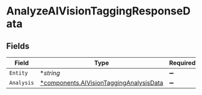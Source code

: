 # AnalyzeAIVisionTaggingResponseData


## Fields

| Field                                                                                             | Type                                                                                              | Required                                                                                          | Description                                                                                       |
| ------------------------------------------------------------------------------------------------- | ------------------------------------------------------------------------------------------------- | ------------------------------------------------------------------------------------------------- | ------------------------------------------------------------------------------------------------- |
| `Entity`                                                                                          | **string*                                                                                         | :heavy_minus_sign:                                                                                | N/A                                                                                               |
| `Analysis`                                                                                        | [*components.AIVisionTaggingAnalysisData](../../models/components/aivisiontagginganalysisdata.md) | :heavy_minus_sign:                                                                                | N/A                                                                                               |